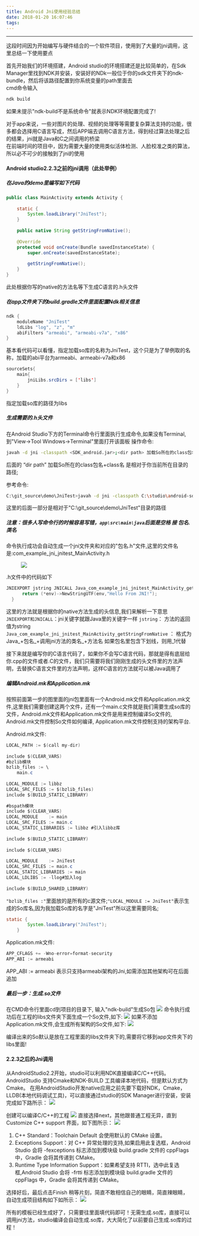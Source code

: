 ```yaml
---
title: Android Jni使用经验总结
date: 2018-01-20 16:07:46
tags:
---
```


---
这段时间因为开始编写与硬件结合的一个软件项目，使用到了大量的jni调用，这里总结一下使用要点  

<!--more-->

首先开始我们的环境搭建，Android studio的环境搭建还是比较简单的，在Sdk Manager里找到NDK并安装，安装好的NDk一般位于你的sdk文件夹下的ndk-bundle，然后将该路径配置到你系统变量的path里面去  
cmd命令输入  
``` bash
ndk build
```
如果未提示"ndk-build不是系统命令"就表示NDK环境配置完成了!

对于app来说，一些对图片的处理、视频的处理等等需要复杂算法支持的功能，很多都会选择用C语言写成，然后APP端去调用C语言方法，得到经过算法处理之后的结果，jni就是Java和C之间调用的桥梁  
在前端时间的项目中，因为需要大量的使用类似活体检测、人脸校准之类的算法，所以必不可少的接触到了jni的使用

#### Android studio2.2.3之前的jni调用（此处举例）  

##### 在Java的demo里编写如下代码
``` java
public class MainActivity extends Activity {  
  
    static {  
        System.loadLibrary("JniTest");  
    }  
  
    public native String getStringFromNative();  
  
    @Override  
    protected void onCreate(Bundle savedInstanceState) {  
        super.onCreate(savedInstanceState);  
         
        getStringFromNative(); 
    }  
}  
```
此处根据你写的native的方法名等下生成C语言的.h头文件

##### 在app文件夹下的build.gradle文件里面配置Ndk相关信息  
``` java
ndk {  
    moduleName "JniTest"  
    ldLibs "log", "z", "m"  
    abiFilters "armeabi", "armeabi-v7a", "x86"  
}
```
基本看代码可以看懂，指定加载so库的名称为JniTest，这个只是为了举例取的名称，加载的abi平台为armeabi、armeabi-v7a和x86
``` java
sourceSets{  
    main{  
        jniLibs.srcDirs = ['libs']  
    }  
}  
```
指定加载so库的路径为libs  

##### 生成需要的.h头文件
在Android Studio下方的Terminal命令行里面执行生成命令,如果没有Terminal,到"View->Tool Windows->Terminal"里面打开该面板
操作命令:  
``` bash
javah -d jni -classpath <SDK_android.jar>;<dir path> 加载So所在的class包名+class名  
```
后面的 “dir path” 加载So所在的class包名+class名 是相对于你当前所在目录的路径;

参考命令:
``` bash
C:\git_source\demo\JniTest>javah -d jni -classpath C:\studio\android-sdk-windows\platforms\android-23\android.jar;app\src\main\java com.example.jni.jnitest.MainActivity  
```
这里的后面一部分是相对于"C:\git_source\demo\JniTest"目录的路径
##### 注意：很多人写命令行的时候容易写错，`app\src\main\java`后面是空格 接 包名.类名

命令执行成功会自动生成一个jni文件夹和对应的"包名.h"文件,这里的文件名是:com_example_jni_jnitest_MainActivity.h  
<figure>    
   <img src="http://img.blog.csdn.net/20160803150457429?watermark/2/text/aHR0cDovL2Jsb2cuY3Nkbi5uZXQv/font/5a6L5L2T/fontsize/400/fill/I0JBQkFCMA==/dissolve/70/gravity/SouthEast" >
</figure>  


.h文件中的代码如下
``` c++
JNIEXPORT jstring JNICALL Java_com_example_jni_jnitest_MainActivity_getStringFromNative(JNIEnv * env, jobject jObj){  
      return (*env)->NewStringUTF(env,"Hello From JNI!");    
  }  
```
这里的方法就是根据你的native方法生成的头信息,我们来解析一下意思
`JNIEXPORT和JNICALL`：jni关键字就跟Java里的关键字一样
`jstring`：   方法的返回值为string
`Java_com_example_jni_jnitest_MainActivity_getStringFromNative` ：  格式为Java\_+包名\_+调用jni方法的类名\_+方法名  如果包名里包含下划线，则用_1代替

接下来就是编写你的C语言代码了，如果你不会写C语言代码，那就是得有底层给你.cpp的文件或者.C的文件，我们只需要将我们刚刚生成的头文件里的方法声明，去替换C语言文件里的方法声明，这样C语言的方法就可以被Java调用了

##### 编辑Android.mk和Application.mk  
按照前面第一步的图里面的jni包里面有一个Android.mk文件和Application.mk文件,这里我们需要创建这两个文件，还有一个main.c文件就是我们需要生成so库的文件，Android.mk文件和Application.mk文件是用来控制编译So文件的, Android.mk文件控制So文件如何编译, Application.mk文件控制支持的架构平台.

Android.mk文件:
``` java
LOCAL_PATH := $(call my-dir)  
  
include $(CLEAR_VARS)  
#bzlib模块  
bzlib_files := \  
    main.c  
  
LOCAL_MODULE := libbz  
LOCAL_SRC_FILES := $(bzlib_files)  
include $(BUILD_STATIC_LIBRARY)  
  
#bspath模块  
include $(CLEAR_VARS)  
LOCAL_MODULE    := main  
LOCAL_SRC_FILES := main.c  
LOCAL_STATIC_LIBRARIES := libbz #引入libbz库  
  
include $(BUILD_STATIC_LIBRARY)  
  
include $(CLEAR_VARS)  
  
LOCAL_MODULE    := JniTest  
LOCAL_SRC_FILES := main.c  
LOCAL_STATIC_LIBRARIES := main  
LOCAL_LDLIBS := -llog#加入log  
  
include $(BUILD_SHARED_LIBRARY)  
```
`"bzlib_files :"`里面放的是所有的c源文件;`"LOCAL_MODULE := JniTest"`表示生成的So库名,因为我加载So库的名字是"JniTest"所以这里需要同名;
``` java
static {  
        System.loadLibrary("JniTest");  
    }  
```

Application.mk文件:
``` java
APP_CFLAGS += -Wno-error=format-security  
APP_ABI := armeabi  
```

APP_ABI := armeabi 表示只支持armeabi架构的Jni,如需添加其他架构可在后面追加

##### 最后一步：生成.so文件
在CMD命令行里面cd到项目的目录下, 输入"ndk-build"生成So包
![](http://img.blog.csdn.net/20160803160351099?watermark/2/text/aHR0cDovL2Jsb2cuY3Nkbi5uZXQv/font/5a6L5L2T/fontsize/400/fill/I0JBQkFCMA==/dissolve/70/gravity/SouthEast)
命令执行成功后在工程的libs文件夹下面生成一个So文件,如下:
![](http://img.blog.csdn.net/20160803163127532?watermark/2/text/aHR0cDovL2Jsb2cuY3Nkbi5uZXQv/font/5a6L5L2T/fontsize/400/fill/I0JBQkFCMA==/dissolve/70/gravity/SouthEast)
如果不添加Application.mk文件,会生成所有架构的So文件,如下:
![](http://img.blog.csdn.net/20160803163555931?watermark/2/text/aHR0cDovL2Jsb2cuY3Nkbi5uZXQv/font/5a6L5L2T/fontsize/400/fill/I0JBQkFCMA==/dissolve/70/gravity/SouthEast)

编译出来的So默认是放在工程里面的libs文件夹下的,需要将它移到app文件夹下的libs里面!

#### 2.2.3之后的Jni调用  
从AndroidStudio2.2开始，studio可以利用NDK直接编译C/C++代码。AndroidStudio 支持Cmake和NDK-BUILD 工具编译本地代码，但是默认方式为Cmake。
在用AndroidStudio开发native应用之前先要下载好NDK，Cmake，LLDB(本地代码调试工具)，可以直接通过studio的SDK Manager进行安装，安装完成如下路所示： 
![](http://img.blog.csdn.net/20161222172524036?watermark/2/text/aHR0cDovL2Jsb2cuY3Nkbi5uZXQvdTAxMDY1NzIxOQ==/font/5a6L5L2T/fontsize/400/fill/I0JBQkFCMA==/dissolve/70/gravity/SouthEast)

创建可以编译C/C++的工程
![](http://img.blog.csdn.net/20161222172604318?watermark/2/text/aHR0cDovL2Jsb2cuY3Nkbi5uZXQvdTAxMDY1NzIxOQ==/font/5a6L5L2T/fontsize/400/fill/I0JBQkFCMA==/dissolve/70/gravity/SouthEast)
直接选择next，其他跟普通工程无异，直到Customize C++ support 界面，如下图所示： 
![](http://img.blog.csdn.net/20161222172650742?watermark/2/text/aHR0cDovL2Jsb2cuY3Nkbi5uZXQvdTAxMDY1NzIxOQ==/font/5a6L5L2T/fontsize/400/fill/I0JBQkFCMA==/dissolve/70/gravity/SouthEast)

1. C++ Standard：Toolchain Default 会使用默认的 CMake 设置。
2. Exceptions Support：对 C++ 异常处理的支持,如果启用此复选框，Android Studio 会将 -fexceptions 标志添加到模块级 build.gradle 文件的 cppFlags 中，Gradle 会将其传递到 CMake。
3. Runtime Type Information Support：如果希望支持 RTTI，选中此复选框,Android Studio 会将 -frtti 标志添加到模块级 build.gradle 文件的 cppFlags 中，Gradle 会将其传递到 CMake。

选择好后，最后点击Finish 
稍等片刻，简直不敢相信自己的眼睛，简直辣眼睛，自动生成项目结构如下如所示： 
![](http://img.blog.csdn.net/20161222172721226?watermark/2/text/aHR0cDovL2Jsb2cuY3Nkbi5uZXQvdTAxMDY1NzIxOQ==/font/5a6L5L2T/fontsize/400/fill/I0JBQkFCMA==/dissolve/70/gravity/SouthEast)

所有的模板已经生成好了，只需要往里面填代码即可！无需生成.so库，直接可以调用jni方法，studio编译会自动生成.so库，大大简化了以前要自己生成.so库的过程！





